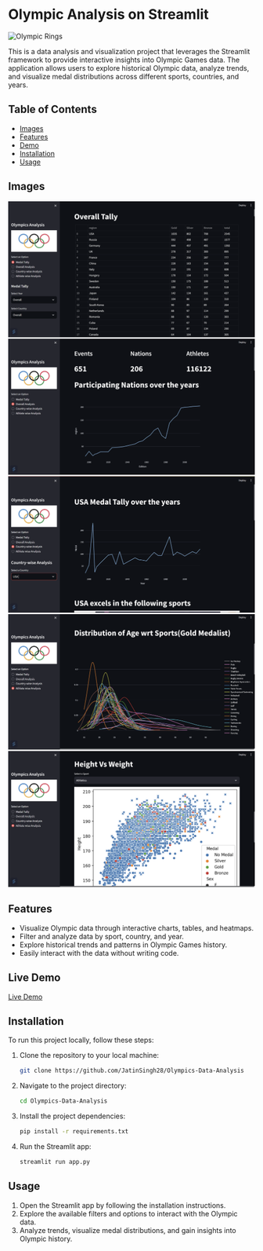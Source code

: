 # Olympic Analysis on Streamlit

![Olympic Rings](olympic_rings.png)

This is a data analysis and visualization project that leverages the Streamlit framework to provide interactive insights into Olympic Games data. The application allows users to explore historical Olympic data, analyze trends, and visualize medal distributions across different sports, countries, and years.

## Table of Contents
- [Images](#images)
- [Features](#features)
- [Demo](#demo)
- [Installation](#installation)
- [Usage](#usage)

## Images
![img](./data/Images/Screenshot%202023-09-22%20213545.png)
![img](./data/Images/Screenshot%202023-09-22%20213652.png)
![img](./data/Images/Screenshot%202023-09-22%20213731.png)
![img](./data/Images/Screenshot%202023-09-22%20213803.png)
![img](./data/Images/Screenshot%202023-09-22%20213857.png)


## Features

- Visualize Olympic data through interactive charts, tables, and heatmaps.
- Filter and analyze data by sport, country, and year.
- Explore historical trends and patterns in Olympic Games history.
- Easily interact with the data without writing code.

## Live Demo

[Live Demo](https://olympics-data-analysis.streamlit.app/)

## Installation

To run this project locally, follow these steps:

1. Clone the repository to your local machine:

   ```bash
   git clone https://github.com/JatinSingh28/Olympics-Data-Analysis

2. Navigate to the project directory:
    ```bash
    cd Olympics-Data-Analysis

3. Install the project dependencies:
    ```bash
    pip install -r requirements.txt

4. Run the Streamlit app:
    ```bash
    streamlit run app.py

## Usage

1. Open the Streamlit app by following the installation instructions.
2. Explore the available filters and options to interact with the Olympic data.
3. Analyze trends, visualize medal distributions, and gain insights into Olympic history.